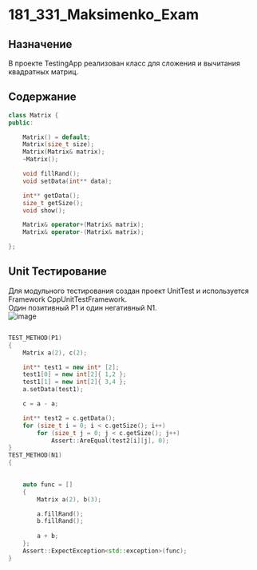 # 181_331_Maksimenko_Exam

## Назначение
В проекте TestingApp реализован класс для сложения и вычитания квадратных матриц.
## Содержание
```c++
class Matrix {
public:

    Matrix() = default;
    Matrix(size_t size);
    Matrix(Matrix& matrix);
    ~Matrix();

    void fillRand();
    void setData(int** data);

    int** getData();
    size_t getSize();
    void show();

    Matrix& operator+(Matrix& matrix);
    Matrix& operator-(Matrix& matrix);

};
```

## Unit Тестирование
Для модульного тестирования создан проект UnitTest и используется Framework CppUnitTestFramework.<br>
Один позитивный P1 и один негативный N1.<br>
![image](https://user-images.githubusercontent.com/100855284/225324060-f30167b9-6abe-4771-955f-680d4cde23d1.png)

```c++

TEST_METHOD(P1)
{
	Matrix a(2), c(2);

	int** test1 = new int* [2];
	test1[0] = new int[2]{ 1,2 };
	test1[1] = new int[2]{ 3,4 };
	a.setData(test1);

	c = a - a;

	int** test2 = c.getData();
	for (size_t i = 0; i < c.getSize(); i++)
		for (size_t j = 0; j < c.getSize(); j++)
			Assert::AreEqual(test2[i][j], 0);
}
TEST_METHOD(N1)
{
	

	auto func = []
	{
		Matrix a(2), b(3);

		a.fillRand();
		b.fillRand();
		
		a + b;
	};
	Assert::ExpectException<std::exception>(func);
}
```
